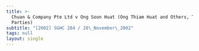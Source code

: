 ```yaml
---
title: >-
  Chuan & Company Pte Ltd v Ong Soon Huat (Ong Thiam Huat and Others, Third
  Parties)
subtitle: "[2002] SGHC 284 / 28\_November\_2002"
tags: null
layout: single
---
```


